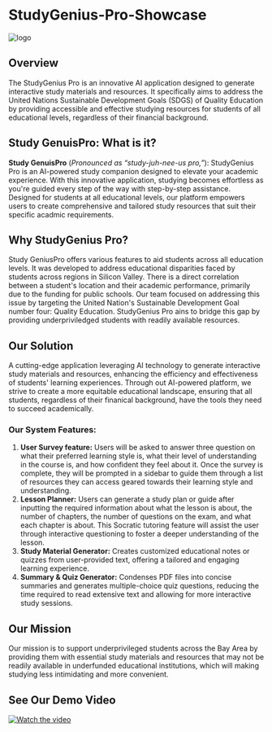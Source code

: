 # StudyGenius-Pro-Showcase
![logo](https://github.com/kaylalmar/StudyGenius-Pro-Showcase/assets/165320991/e6182010-26ec-4bea-a264-aa36a057fecf)


## Overview

The StudyGenius Pro is an innovative AI application designed to generate interactive study materials and resources. It specifically aims to address the United Nations Sustainable Development Goals (SDGS) of Quality Education by providing accessible and effective studying resources for students of all educational levels, regardless of their financial background. 

## Study GenuisPro: What is it?

**Study GenuisPro** (*Pronounced as “study-juh-nee-us pro,”*):
StudyGenius Pro is an AI-powered study companion designed to elevate your academic experience. With this innovative application, studying becomes effortless as you're guided every step of the way with step-by-step assistance. Designed for students at all educational levels, our platform empowers users to create comprehensive and tailored study resources that suit their specific acadmic requirements. 

## Why StudyGenius Pro? 

Study GeniusPro offers various features to aid students across all education levels. It was developed to address educational disparities faced by students across regions in Silicon Valley. There is a direct correlation between a student's location and their academic performance, primarily due to the funding for public schools. Our team focused on addressing this issue by targeting the United Nation's Sustainable Development Goal number four: Quality Education. StudyGenius Pro ains to bridge this gap by providing underpriviledged students with readily available resources. 
## Our Solution
A cutting-edge application leveraging AI technology to generate interactive study materials and resources, enhancing the efficiency and effectiveness of students' learning experiences. Through out AI-powered platform, we strive to create a more equitable educational landscape, ensuring that all students, regardless of their finanical background, have the tools they need to succeed academically. 

### Our System Features:
1. **User Survey feature:** Users will be asked to answer three question on what their preferred learning style is, what their level of understanding in the course is, and how confident they feel about it. Once the survey is complete, they will be prompted in a sidebar to guide them through a list of resources they can access geared towards their learning style and understanding. 
2. **Lesson Planner:** Users can generate a study plan or guide after inputting the required information about what the lesson is about, the number of chapters, the number of questions on the exam, and what each chapter is about. This Socratic tutoring feature will assist the user through interactive questioning to foster a deeper understanding of the lesson.
3. **Study Material Generator:** Creates customized educational notes or quizzes from user-provided text, offering a tailored and engaging learning experience.
4. **Summary & Quiz Generator:** Condenses PDF files into concise summaries and generates multiple-choice quiz questions, reducing the time required to read extensive text and allowing for more interactive study sessions.
   
## Our Mission
Our mission is to support underprivileged students across the Bay Area by providing them with essential study materials and resources that may not be readily available in underfunded educational institutions, which will making studying less intimidating and more convenient.


## See Our Demo Video
[![Watch the video](/logo.png.png)](https://github.com/SophiaN150/Personalized-AI-Tutor/assets/165322447/b924e05a-0dc5-48b2-be94-8fd87380ed9e) 


